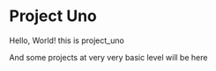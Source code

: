 # Project Uno
Hello, World! this is project_uno

And some projects at very very basic level will be here